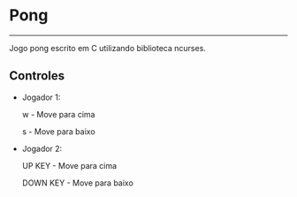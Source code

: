 # Pong
***
 Jogo pong escrito em C utilizando biblioteca ncurses.

 ## Controles 

 * Jogador 1:

   w - Move para cima
   
   s - Move para baixo 

 * Jogador 2:

   UP KEY - Move para cima 
   
   DOWN KEY - Move para baixo 
